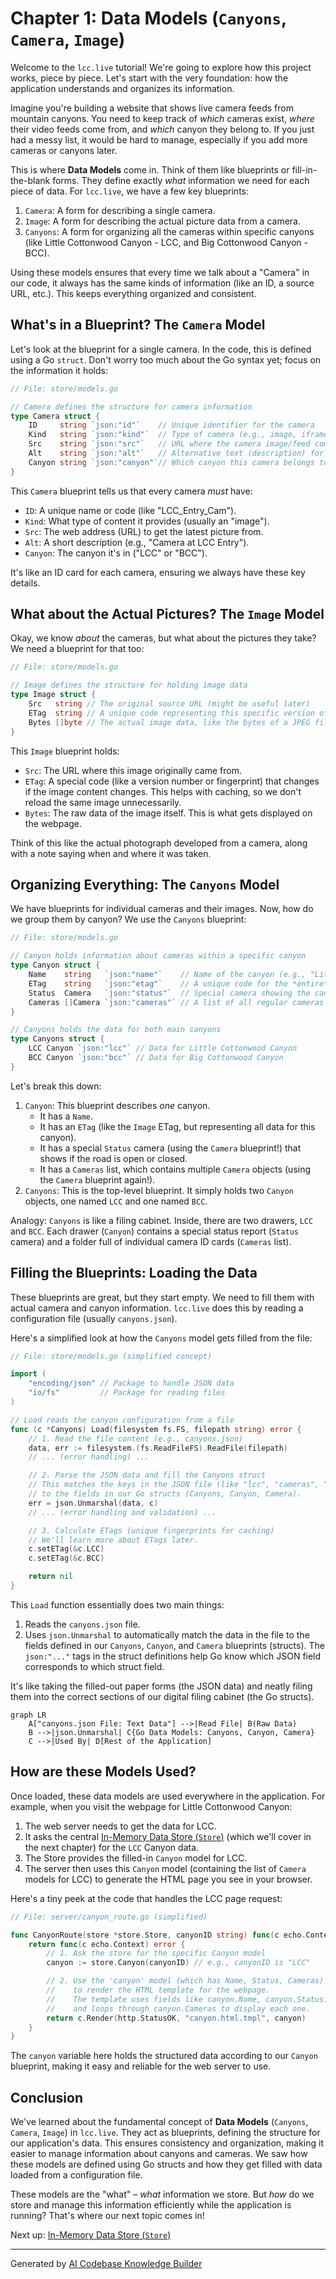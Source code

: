 # Chapter 1: Data Models (`Canyons`, `Camera`, `Image`)

Welcome to the `lcc.live` tutorial! We're going to explore how this project works, piece by piece. Let's start with the very foundation: how the application understands and organizes its information.

Imagine you're building a website that shows live camera feeds from mountain canyons. You need to keep track of *which* cameras exist, *where* their video feeds come from, and *which* canyon they belong to. If you just had a messy list, it would be hard to manage, especially if you add more cameras or canyons later.

This is where **Data Models** come in. Think of them like blueprints or fill-in-the-blank forms. They define exactly *what* information we need for each piece of data. For `lcc.live`, we have a few key blueprints:

1.  `Camera`: A form for describing a single camera.
2.  `Image`: A form for describing the actual picture data from a camera.
3.  `Canyons`: A form for organizing all the cameras within specific canyons (like Little Cottonwood Canyon - LCC, and Big Cottonwood Canyon - BCC).

Using these models ensures that every time we talk about a "Camera" in our code, it always has the same kinds of information (like an ID, a source URL, etc.). This keeps everything organized and consistent.

## What's in a Blueprint? The `Camera` Model

Let's look at the blueprint for a single camera. In the code, this is defined using a Go `struct`. Don't worry too much about the Go syntax yet; focus on the information it holds:

```go
// File: store/models.go

// Camera defines the structure for camera information
type Camera struct {
	ID     string `json:"id"`    // Unique identifier for the camera
	Kind   string `json:"kind"`  // Type of camera (e.g., image, iframe)
	Src    string `json:"src"`   // URL where the camera image/feed comes from
	Alt    string `json:"alt"`   // Alternative text (description) for the camera
	Canyon string `json:"canyon"`// Which canyon this camera belongs to (LCC or BCC)
}
```

This `Camera` blueprint tells us that every camera *must* have:

*   `ID`: A unique name or code (like "LCC_Entry_Cam").
*   `Kind`: What type of content it provides (usually an "image").
*   `Src`: The web address (URL) to get the latest picture from.
*   `Alt`: A short description (e.g., "Camera at LCC Entry").
*   `Canyon`: The canyon it's in ("LCC" or "BCC").

It's like an ID card for each camera, ensuring we always have these key details.

## What about the Actual Pictures? The `Image` Model

Okay, we know *about* the cameras, but what about the pictures they take? We need a blueprint for that too:

```go
// File: store/models.go

// Image defines the structure for holding image data
type Image struct {
	Src   string // The original source URL (might be useful later)
	ETag  string // A unique code representing this specific version of the image
	Bytes []byte // The actual image data, like the bytes of a JPEG file
}
```

This `Image` blueprint holds:

*   `Src`: The URL where this image originally came from.
*   `ETag`: A special code (like a version number or fingerprint) that changes if the image content changes. This helps with caching, so we don't reload the same image unnecessarily.
*   `Bytes`: The raw data of the image itself. This is what gets displayed on the webpage.

Think of this like the actual photograph developed from a camera, along with a note saying when and where it was taken.

## Organizing Everything: The `Canyons` Model

We have blueprints for individual cameras and their images. Now, how do we group them by canyon? We use the `Canyons` blueprint:

```go
// File: store/models.go

// Canyon holds information about cameras within a specific canyon
type Canyon struct {
	Name    string   `json:"name"`    // Name of the canyon (e.g., "Little Cottonwood Canyon")
	ETag    string   `json:"etag"`    // A unique code for the *entire* canyon's data state
	Status  Camera   `json:"status"`  // Special camera showing the canyon's road status
	Cameras []Camera `json:"cameras"` // A list of all regular cameras in this canyon
}

// Canyons holds the data for both main canyons
type Canyons struct {
	LCC Canyon `json:"lcc"` // Data for Little Cottonwood Canyon
	BCC Canyon `json:"bcc"` // Data for Big Cottonwood Canyon
}
```

Let's break this down:

1.  `Canyon`: This blueprint describes *one* canyon.
    *   It has a `Name`.
    *   It has an `ETag` (like the `Image` ETag, but representing all data for this canyon).
    *   It has a special `Status` camera (using the `Camera` blueprint!) that shows if the road is open or closed.
    *   It has a `Cameras` list, which contains multiple `Camera` objects (using the `Camera` blueprint again!).
2.  `Canyons`: This is the top-level blueprint. It simply holds two `Canyon` objects, one named `LCC` and one named `BCC`.

Analogy: `Canyons` is like a filing cabinet. Inside, there are two drawers, `LCC` and `BCC`. Each drawer (`Canyon`) contains a special status report (`Status` camera) and a folder full of individual camera ID cards (`Cameras` list).

## Filling the Blueprints: Loading the Data

These blueprints are great, but they start empty. We need to fill them with actual camera and canyon information. `lcc.live` does this by reading a configuration file (usually `canyons.json`).

Here's a simplified look at how the `Canyons` model gets filled from the file:

```go
// File: store/models.go (simplified concept)

import (
	"encoding/json" // Package to handle JSON data
	"io/fs"         // Package for reading files
)

// Load reads the canyon configuration from a file
func (c *Canyons) Load(filesystem fs.FS, filepath string) error {
	// 1. Read the file content (e.g., canyons.json)
	data, err := filesystem.(fs.ReadFileFS).ReadFile(filepath)
	// ... (error handling) ...

	// 2. Parse the JSON data and fill the Canyons struct
	// This matches the keys in the JSON file (like "lcc", "cameras", "src")
	// to the fields in our Go structs (Canyons, Canyon, Camera).
	err = json.Unmarshal(data, c)
	// ... (error handling and validation) ...

	// 3. Calculate ETags (unique fingerprints for caching)
	// We'll learn more about ETags later.
	c.setETag(&c.LCC)
	c.setETag(&c.BCC)

	return nil
}
```

This `Load` function essentially does two main things:

1.  Reads the `canyons.json` file.
2.  Uses `json.Unmarshal` to automatically match the data in the file to the fields defined in our `Canyons`, `Canyon`, and `Camera` blueprints (structs). The `json:"..."` tags in the struct definitions help Go know which JSON field corresponds to which struct field.

It's like taking the filled-out paper forms (the JSON data) and neatly filing them into the correct sections of our digital filing cabinet (the Go structs).

```mermaid
graph LR
    A["canyons.json File: Text Data"] -->|Read File| B(Raw Data)
    B -->|json.Unmarshal| C{Go Data Models: Canyons, Canyon, Camera}
    C -->|Used By| D[Rest of the Application]
```
## How are these Models Used?

Once loaded, these data models are used everywhere in the application. For example, when you visit the webpage for Little Cottonwood Canyon:

1.  The web server needs to get the data for LCC.
2.  It asks the central [In-Memory Data Store (`Store`)](02_in_memory_data_store___store___.md) (which we'll cover in the next chapter) for the `LCC` Canyon data.
3.  The Store provides the filled-in `Canyon` model for LCC.
4.  The server then uses this `Canyon` model (containing the list of `Camera` models for LCC) to generate the HTML page you see in your browser.

Here's a tiny peek at the code that handles the LCC page request:

```go
// File: server/canyon_route.go (simplified)

func CanyonRoute(store *store.Store, canyonID string) func(c echo.Context) error {
	return func(c echo.Context) error {
		// 1. Ask the store for the specific Canyon model
		canyon := store.Canyon(canyonID) // e.g., canyonID is "LCC"

		// 2. Use the 'canyon' model (which has Name, Status, Cameras)
		//    to render the HTML template for the webpage.
		//    The template uses fields like canyon.Name, canyon.Status.Src,
		//    and loops through canyon.Cameras to display each one.
		return c.Render(http.StatusOK, "canyon.html.tmpl", canyon)
	}
}
```

The `canyon` variable here holds the structured data according to our `Canyon` blueprint, making it easy and reliable for the web server to use.

## Conclusion

We've learned about the fundamental concept of **Data Models** (`Canyons`, `Camera`, `Image`) in `lcc.live`. They act as blueprints, defining the structure for our application's data. This ensures consistency and organization, making it easier to manage information about canyons and cameras. We saw how these models are defined using Go structs and how they get filled with data loaded from a configuration file.

These models are the "what" – *what* information we store. But *how* do we store and manage this information efficiently while the application is running? That's where our next topic comes in!

Next up: [In-Memory Data Store (`Store`)](02_in_memory_data_store___store___.md)

---

Generated by [AI Codebase Knowledge Builder](https://github.com/The-Pocket/Tutorial-Codebase-Knowledge)
